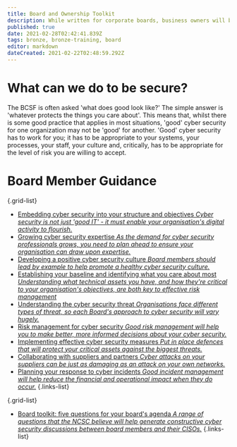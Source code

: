 ```yaml
---
title: Board and Ownership Toolkit
description: While written for corporate boards, business owners will benefit from this information equally.
published: true
date: 2021-02-28T02:42:41.839Z
tags: bronze, bronze-training, board
editor: markdown
dateCreated: 2021-02-22T02:48:59.292Z
---
```


# What can we do to be secure?
The BCSF is often asked 'what does good look like?' The simple answer is 'whatever protects the things you care about'. This means that, whilst there is some good practice that applies in most situations, 'good' cyber security for one organization may not be 'good' for another. 'Good' cyber security has to work for you; it has to be appropriate to your systems, your processes, your staff, your culture and, critically, has to be appropriate for the level of risk you are willing to accept.


# Board Member Guidance

{.grid-list}
- [Embedding cyber security into your structure and objectives *Cyber security is not just 'good IT' - it must enable your organisation's digital activity to flourish.*](/bronze-training/background-boards/board-embedding)
- [Growing cyber security expertise *As the demand for cyber security professionals grows, you need to plan ahead to ensure your organisation can draw upon expertise.*](/bronze-training/background-boards/board-growing)
- [Developing a positive cyber security culture *Board members should lead by example to help promote a healthy cyber security culture.*](/bronze-training/background-boards/board-culture)
- [Establishing your baseline and identifying what you care about most *Understanding what technical assets you have, and how they're critical to your organisation's objectives, are both key to effective risk management*](/bronze-training/background-boards/board-baseline)
- [Understanding the cyber security threat *Organisations face different types of threat, so each Board's approach to cyber security will vary hugely.*](/bronze-training/background-boards/board-understand)
- [Risk management for cyber security *Good risk management will help you to make better, more informed decisions about your cyber security.*](/bronze-training/background-boards/board-risk-management)
- [Implementing effective cyber security measures *Put in place defences that will protect your critical assets against the biggest threats.*](/bronze-training/background-boards/board-implementations)
- [Collaborating with suppliers and partners *Cyber attacks on your suppliers can be just as damaging as an attack on your own networks.*](/bronze-training/background-boards/board-collaboration)
- [Planning your response to cyber incidents *Good incident management will help reduce the financial and operational impact when they do occur.*](/bronze-training/background-boards/board-planning-response)
{.links-list}

{.grid-list}
- [Board toolkit: five questions for your board's agenda *A range of questions that the NCSC believe will help generate constructive cyber security discussions between board members and their CISOs.*](/bronze-training/background-boards/board-five-questions)
{.links-list}

